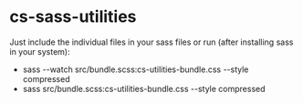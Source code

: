 # cs-sass-utilities

Just include the individual files in your sass files or run (after installing sass in your system):
* sass --watch src/bundle.scss:cs-utilities-bundle.css --style compressed
* sass src/bundle.scss:cs-utilities-bundle.css --style compressed